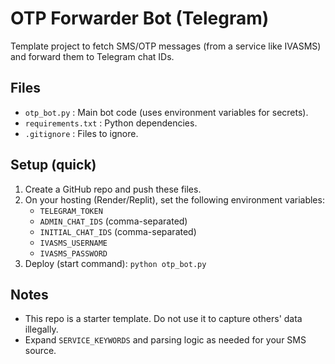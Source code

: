 # OTP Forwarder Bot (Telegram)
Template project to fetch SMS/OTP messages (from a service like IVASMS) and forward them to Telegram chat IDs.

## Files
- `otp_bot.py` : Main bot code (uses environment variables for secrets).
- `requirements.txt` : Python dependencies.
- `.gitignore` : Files to ignore.

## Setup (quick)
1. Create a GitHub repo and push these files.
2. On your hosting (Render/Replit), set the following environment variables:
   - `TELEGRAM_TOKEN`
   - `ADMIN_CHAT_IDS` (comma-separated)
   - `INITIAL_CHAT_IDS` (comma-separated)
   - `IVASMS_USERNAME`
   - `IVASMS_PASSWORD`
3. Deploy (start command): `python otp_bot.py`

## Notes
- This repo is a starter template. Do not use it to capture others' data illegally.
- Expand `SERVICE_KEYWORDS` and parsing logic as needed for your SMS source.
